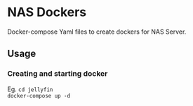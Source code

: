 # NAS Dockers

Docker-compose Yaml files to create dockers for NAS Server.

## Usage

### Creating and starting docker
Eg.
``cd jellyfin``\
``docker-compose up -d``
